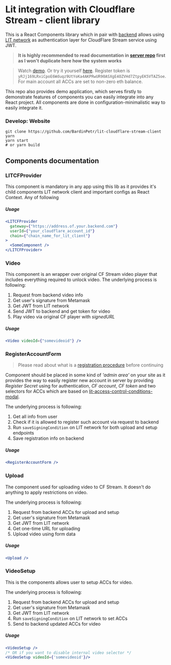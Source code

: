 # Lit integration with Cloudflare Stream - client library

This is a React Components library which in pair with [backend](https://github.com/BardinPetr/lit-cloudflare-stream-worker) allows using [LIT network](https://litprotocol.com/) as authentication layer for CloudFlare Stream service using JWT.

> **It is highly recommended to read documentation in [server repo](https://github.com/BardinPetr/lit-cloudflare-stream-worker) first as I won't duplicate here how the system works**

> Watch [demo](https://youtu.be/MYa6ne3MU7w). Or try it yourself [here](https://litcf.bardinpa.ru/). Register token is `yRJj169LRxiCpoE6Wduqz9UtYoKa4AKPRwUR90ASXgE4OZVHd7ZtpyEK5VTAZ5oe`. For main account all ACCs are set to non-zero eth balance.

This repo also provides demo application, which serves firstly to demonstrate features of components you can easily integrate into any React project. All components are done in configuration-minimalistic way to easily integrate it.

### Develop: Website

```shell
git clone https://github.com/BardinPetr/lit-cloudflare-stream-client
yarn
yarn start
# or yarn build
```

## Components documentation

### LITCFProvider

This component is mandatory in any app using this lib as it provides it's child components LIT network client and important configs as React Context. Any of following

##### Usage

```jsx
<LITCFProvider
  gateway={"https://address.of.your.backend.com"}
  userId={"your_cloudflare_account_id"}
  chain={"chain_name_for_lit_client"}
>
  <SomeComponent />
</LITCFProvider>
```

### Video

This component is an wrapper over original CF Stream video player that includes everything required to unlock video.
The underlying process is following:

1.  Request from backend video info
2.  Get user's signature from Metamask
3.  Get JWT from LIT network
4.  Send JWT to backend and get token for video
5.  Play video via original CF player with _signedURL_

##### Usage

```jsx
<Video videoId={"somevideoid"} />
```

### RegisterAccountForm

> Please read about what is a [registration procedure](https://github.com/BardinPetr/lit-cloudflare-stream-worker#idea) before continuing

Component should be placed in some kind of _'admin area'_ on your site as it provides the way to easily register new account in server by providing _Register Secret_ using for authentication, _CF account_, _CF token_ and two selectors for ACCs which are based on [lit-access-control-conditions-modal](https://github.com/LIT-Protocol/lit-access-control-conditions-modal).

The underlying process is following:

1.  Get all info from user
2.  Check if it is allowed to register such account via request to backend
3.  Run `saveSigningCondition` on LIT network for both upload and setup endpoints
4.  Save registration info on backend

##### Usage

```jsx
<RegisterAccountForm />
```

### Upload

The component used for uploading video to CF Stream. It doesn't do anything to apply restrictions on video.

The underlying process is following:

1.  Request from backend ACCs for upload and setup
2.  Get user's signature from Metamask
3.  Get JWT from LIT network
4.  Get one-time URL for uploading
5.  Upload video using form data

##### Usage

```jsx
<Upload />
```

### VideoSetup

This is the components allows user to setup ACCs for video.

The underlying process is following:

1.  Request from backend ACCs for upload and setup
2.  Get user's signature from Metamask
3.  Get JWT from LIT network
4.  Run `saveSigningCondition` on LIT network to set ACCs
5.  Send to backend updated ACCs for video

##### Usage

```jsx
<VideoSetup />
/* OR if you want to disable internal video selector */
<VideoSetup videoId={'somevideoid'}/>
```
